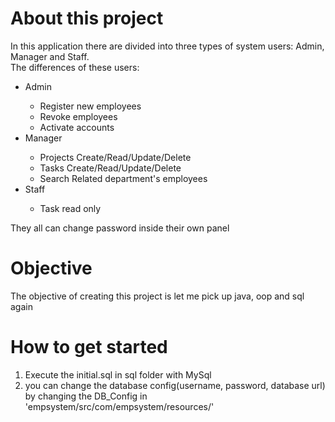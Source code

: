 # About this project
In this application there are divided into three types of system users: Admin, Manager and Staff.\
The differences of these users:
<ul>
  <li>Admin</li>
  <ul>
    <li>Register new employees</li>
    <li>Revoke employees</lu>
    <li>Activate accounts</li>
  </ul>
  <li>Manager</li>
    <ul>
      <li>Projects Create/Read/Update/Delete</li>
      <li>Tasks Create/Read/Update/Delete</li>
      <li>Search Related department's employees</li>
    </ul>
  <li>Staff</li>
    <ul>
      <li>Task read only</li>
    </ul>
</ul>
They all can change password inside their own panel

# Objective
The objective of creating this project is let me pick up java, oop and sql again

# How to get started
1. Execute the initial.sql in sql folder with MySql
2. you can change the database config(username, password, database url) by changing the DB_Config in 'empsystem/src/com/empsystem/resources/'

